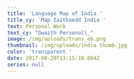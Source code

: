 ```yaml
---
title: 'Language Map of India '
title_cy: 'Map Iaithoedd India '
text: Personal Work
text_cy: "Gwaith Personol\_"
image: /img/uploads/trans_eb.png
thumbnail: /img/uploads/india thumb.jpg
color: 'transparent '
date: 2017-08-20T13:15:18.084Z
series: null
---
```



